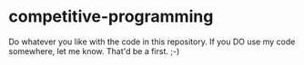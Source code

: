 # competitive-programming
Do whatever you like with the code in this repository. If you DO use my code somewhere, let me know. That'd be a first. ;-)